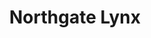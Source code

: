 ---
templateKey: team
title: Northgate Lynx
logoImage: /img/team-logos/northgate-lynx.JPG
slug: northgate-lynx
conference: East
homeGround: Northgate PF
shirtImage: /img/team-shirts/northgate-lynx-shirt.PNG
rival: Southgate Sphynxes
honours: 
    - Street Boules Cup (1938)
---